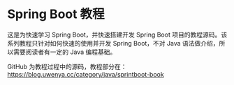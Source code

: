 # Spring Boot 教程

这是为快速学习 Spring Boot，并快速搭建开发 Spring Boot 项目的教程源码。该系列教程只针对如何快速的使用并开发 Spring Boot，不对 Java 语法做介绍，所以需要阅读者有一定的 Java 编程基础。

GitHub 为教程过程中的源码，教程部分在：https://blog.uwenya.cc/category/java/sprintboot-book
